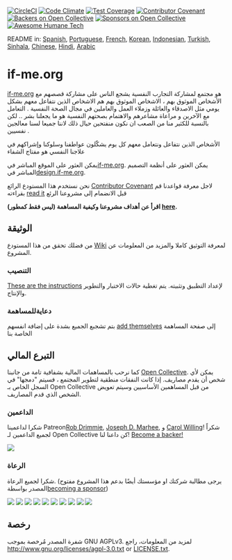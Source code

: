 [![CircleCI](https://circleci.com/gh/ifmeorg/ifme/tree/main.svg?style=svg)](https://circleci.com/gh/ifmeorg/ifme/tree/main)
[![Code Climate](https://codeclimate.com/github/ifmeorg/ifme/badges/gpa.svg)](https://codeclimate.com/github/ifmeorg/ifme)
[![Test Coverage](https://api.codeclimate.com/v1/badges/f9444a4d4116720518fe/test_coverage)](https://codeclimate.com/github/ifmeorg/ifme/test_coverage)
[![Contributor Covenant](https://img.shields.io/badge/Contributor%20Covenant-v2.1%20adopted-ff69b4.svg)](code_of_conduct.md)
[![Backers on Open Collective](https://opencollective.com/ifme/backers/badge.svg)](#backers)
[![Sponsors on Open Collective](https://opencollective.com/ifme/sponsors/badge.svg)](#sponsors)
[![Awesome Humane Tech](https://raw.githubusercontent.com/humanetech-community/awesome-humane-tech/main/humane-tech-badge.svg?sanitize=true)](https://github.com/humanetech-community/awesome-humane-tech)

README in: [Spanish](https://github.com/ifmeorg/ifme/blob/main/README-ES.md), [Portuguese](https://github.com/ifmeorg/ifme/blob/main/README-PT.md), [French](https://github.com/ifmeorg/ifme/blob/main/README-FR.md), [Korean](https://github.com/ifmeorg/ifme/blob/main/README-KO.md), [Indonesian](https://github.com/ifmeorg/ifme/blob/main/README-ID.md), [Turkish](https://github.com/ifmeorg/ifme/blob/main/README-TR.md), [Sinhala](https://github.com/ifmeorg/ifme/blob/main/README-LK.md), [Chinese](https://github.com/ifmeorg/ifme/blob/main/README-CN.md), 
[Hindi](https://github.com/ifmeorg/ifme/blob/main/README-HI.md), [Arabic](https://github.com/ifmeorg/ifme/blob/main/README-Ar.md)  

# if-me.org

[if-me.org](https://www.if-me.org/)   هو مجتمع  لمشاركة التجارب النفسية 
يشجع الناس على مشاركة  قصصهم مع الأشخاص الموثوق بهم ، 
الاشخاص الموثوق بهم هم  الاشخاص الذين نتفاعل معهم بشكل يومي  مثل الاصدقاء والعائلة وزملاء العمل والعاملين في مجال الصحة النفسية .
التعامل  مع الآخرين  و مراعاة مشاعرهم والاهتمام بصحتهم النفسية  هو ما يجعلنا بشر  .. لكن بالنسبة للكثير منا  من الصعب  ان نكون منفتحين حيال ذلك
لاننا جميعا  لسنا معالجين نفسيين .


 الأشخاص الذين نتفاعل  ونتعامل معهم كل يوم يشكّلون  عواطفنا وسلوكنا  وإشراكهم في علاجنا النفسي هو مفتاج الشفاء


يمكن العثور على الموقع المباشر في[if-me.org](https://www.if-me.org/). يمكن العثور على أنظمة التصميم المباشر في[design.if-me.org](http://design.if-me.org/).

نحن نستخدم هذا المستودع الرائع [Contributor Covenant](http://contributor-covenant.org) لاجل معرفة قواعدنا  قم بقراءته
[read it](https://github.com/ifmeorg/ifme/blob/main/code_of_conduct.md)
قبل الانضمام إلى مشروعنا الرئع

**اقرأ عن أهداف مشروعنا وكيفية المساهمة (ليس فقط كمطور) [here](https://github.com/ifmeorg/ifme/blob/main/CONTRIBUTING.md).**

## الوثيقة

من فضلك تحقق من هذا المستودع [Wiki](https://github.com/ifmeorg/ifme/wiki) لمعرفة التوثيق كاملا والمزيد من المعلومات عن المشروع.

### التنصيب

[These are the instructions](https://github.com/ifmeorg/ifme/wiki/Installation) لإعداد التطبيق وتثبيته. يتم تغطية حالات الاختبار والتطوير والإنتاج.

### دعايةللمساهمة
بتم تشجبع الجميع بشدة على إضافة انفسهم [add themselves](https://github.com/ifmeorg/ifme/wiki/Contributor-Blurb)
إلى صفحة المساهمة الخاصة بنا

## التبرع المالي

كما نرحب بالمساهمات المالية بشفافية تامة من جانبنا
[Open Collective](https://opencollective.com/ifme).
يمكن لأي شخص أن يقدم مصاريف. إذا كانت النفقات منطقية لتطوير المجتمع ، فسيتم "دمجها" في السجل الخاص بـ Open Collective من قبل المساهمين الأساسيين وسيتم تعويض الشخص الذي قدم المصاريف.

### الداعمين
شكرا لداعمينا Patreon[Rob Drimmie](https://www.patreon.com/user?u=3251857),
[Joseph D. Marhee](https://www.patreon.com/user?u=2899171), و
[Carol Willing](https://www.patreon.com/user?u=202458)!
شكراً لجميع الداعمين لـ Open Collective
 كن داعنا لنا! [Become a backer!](https://opencollective.com/ifme#backer)

<a href="https://opencollective.com/ifme#backers" target="_blank"><img src="https://opencollective.com/ifme/backers.svg?width=890"></a>

### الرعاة

شكرا لجميع الرعاة. (يرجى مطالبة شركتك او مؤسستك أيضًا بدعم هذا المشروع مفتوح المصدر بواسطة[becoming a sponsor](https://opencollective.com/ifme#sponsor))

<section role="presentation">
  <a href="https://opencollective.com/ifme/sponsor/0/website" target="_blank"><img src="https://opencollective.com/ifme/sponsor/0/avatar.svg"></a>
  <a href="https://opencollective.com/ifme/sponsor/1/website" target="_blank"><img src="https://opencollective.com/ifme/sponsor/1/avatar.svg"></a>
  <a href="https://opencollective.com/ifme/sponsor/2/website" target="_blank"><img src="https://opencollective.com/ifme/sponsor/2/avatar.svg"></a>
  <a href="https://opencollective.com/ifme/sponsor/3/website" target="_blank"><img src="https://opencollective.com/ifme/sponsor/3/avatar.svg"></a>
  <a href="https://opencollective.com/ifme/sponsor/4/website" target="_blank"><img src="https://opencollective.com/ifme/sponsor/4/avatar.svg"></a>
  <a href="https://opencollective.com/ifme/sponsor/5/website" target="_blank"><img src="https://opencollective.com/ifme/sponsor/5/avatar.svg"></a>
  <a href="https://opencollective.com/ifme/sponsor/6/website" target="_blank"><img src="https://opencollective.com/ifme/sponsor/6/avatar.svg"></a>
  <a href="https://opencollective.com/ifme/sponsor/7/website" target="_blank"><img src="https://opencollective.com/ifme/sponsor/7/avatar.svg"></a>
  <a href="https://opencollective.com/ifme/sponsor/8/website" target="_blank"><img src="https://opencollective.com/ifme/sponsor/8/avatar.svg"></a>
  <a href="https://opencollective.com/ifme/sponsor/9/website" target="_blank"><img src="https://opencollective.com/ifme/sponsor/9/avatar.svg"></a>
</section>

## رخصة

شفرة المصدر مُرخصة بموجب GNU AGPLv3. لمزيد من المعلومات، راجع
http://www.gnu.org/licenses/agpl-3.0.txt or
[LICENSE.txt](https://github.com/ifmeorg/ifme/blob/main/LICENSE.txt).
